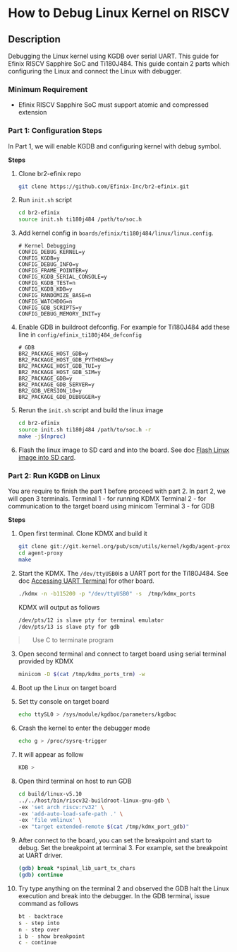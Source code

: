How to Debug Linux Kernel on RISCV
========================

## Description

Debugging the Linux kernel using KGDB over serial UART. This guide for Efinix RISCV Sapphire SoC and Ti180J484.
This guide contain 2 parts which configuring the Linux and connect the Linux with debugger.

### Minimum Requirement

- Efinix RISCV Sapphire SoC must support atomic and compressed extension

### Part 1: Configuration Steps

In Part 1, we will enable KGDB and configuring kernel with debug symbol.

**Steps**

1. Clone br2-efinix repo
   
   ```bash
   git clone https://github.com/Efinix-Inc/br2-efinix.git
   ```

2. Run `init.sh` script
   
   ```bash
   cd br2-efinix
   source init.sh ti180j484 /path/to/soc.h
   ```

3. Add kernel config in `boards/efinix/ti180j484/linux/linux.config`.
   
   ```
   # Kernel Debugging
   CONFIG_DEBUG_KERNEL=y
   CONFIG_KGDB=y
   CONFIG_DEBUG_INFO=y
   CONFIG_FRAME_POINTER=y
   CONFIG_KGDB_SERIAL_CONSOLE=y
   CONFIG_KGDB_TEST=n
   CONFIG_KGDB_KDB=y
   CONFIG_RANDOMIZE_BASE=n
   CONFIG_WATCHDOG=n
   CONFIG_GDB_SCRIPTS=y
   CONFIG_DEBUG_MEMORY_INIT=y
   ```

4. Enable GDB in buildroot defconfig. For example for Ti180J484 add these line in `config/efinix_ti180j484_defconfig`
   
   ```
   # GDB
   BR2_PACKAGE_HOST_GDB=y
   BR2_PACKAGE_HOST_GDB_PYTHON3=y
   BR2_PACKAGE_HOST_GDB_TUI=y
   BR2_PACKAGE_HOST_GDB_SIM=y
   BR2_PACKAGE_GDB=y
   BR2_PACKAGE_GDB_SERVER=y
   BR2_GDB_VERSION_10=y
   BR2_PACKAGE_GDB_DEBUGGER=y
   ```

5. Rerun the `init.sh` script and build the linux image
   
   ```bash
   cd br2-efinix
   source init.sh ti180j484 /path/to/soc.h -r
   make -j$(nproc)
   ```

6. Flash the linux image to SD card and into the board. See doc [Flash Linux image into SD card](flash_linux.md).

### Part 2: Run KGDB on Linux

You are require to finish the part 1 before proceed with part 2. In part 2, we will open 3 terminals.
Terminal 1 - for running KDMX
Terminal 2 - for communication to the target board using minicom
Terminal 3 - for GDB

**Steps**

1. Open first terminal. Clone KDMX and build it
   
   ```bash
   git clone git://git.kernel.org/pub/scm/utils/kernel/kgdb/agent-proxy.git
   cd agent-proxy
   make
   ```
2. Start the KDMX.  The `/dev/ttyUSB0`is a UART port for the Ti180J484. See doc [Accessing UART Terminal](accessing_uart_terminal.md) for other board.
   
   ```bash
   ./kdmx -n -b115200 -p "/dev/ttyUSB0" -s  /tmp/kdmx_ports
   ```
   
   KDMX will output as follows
   
   ```bash
   /dev/pts/12 is slave pty for terminal emulator
   /dev/pts/13 is slave pty for gdb
   ```

>     Use <ctrl>C to terminate program

3. Open second terminal and connect to target board using serial terminal provided by KDMX
   
   ```bash
   minicom -D $(cat /tmp/kdmx_ports_trm) -w
   ```

4. Boot up the Linux on target board

5. Set tty console on target board
   
   ```bash
   echo ttySL0 > /sys/module/kgdboc/parameters/kgdboc
   ```

6. Crash the kernel to enter the debugger mode
   
   ```bash
   echo g > /proc/sysrq-trigger
   ```

7. It will appear as follow
   
   ```bash
   KDB >
   ```

8. Open third terminal on host to run GDB
   
   ```bash
   cd build/linux-v5.10
   ../../host/bin/riscv32-buildroot-linux-gnu-gdb \
   -ex 'set arch riscv:rv32' \
   -ex 'add-auto-load-safe-path .' \
   -ex 'file vmlinux' \
   -ex "target extended-remote $(cat /tmp/kdmx_port_gdb)"
   ```

9. After connect to the board, you can set the breakpoint and start to debug. Set the breakpoint at terminal 3.
   For example, set the breakpoint at UART driver.
   
   ```bash
   (gdb) break *spinal_lib_uart_tx_chars
   (gdb) continue
   ```

10. Try type anything on the terminal 2 and observed the GDB halt the Linux execution and break into the debugger. In the GDB terminal, issue command as follows
    
    ```bash
    bt - backtrace
    s - step into
    n - step over
    i b - show breakpoint
    c - continue
    ```
